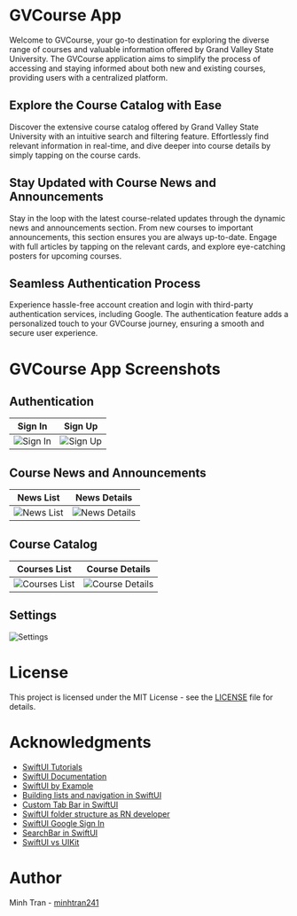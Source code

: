 # GVCourse App

Welcome to GVCourse, your go-to destination for exploring the diverse range of courses and valuable information offered by Grand Valley State University. The GVCourse application aims to simplify the process of accessing and staying informed about both new and existing courses, providing users with a centralized platform.

## Explore the Course Catalog with Ease

Discover the extensive course catalog offered by Grand Valley State University with an intuitive search and filtering feature. Effortlessly find relevant information in real-time, and dive deeper into course details by simply tapping on the course cards.

## Stay Updated with Course News and Announcements

Stay in the loop with the latest course-related updates through the dynamic news and announcements section. From new courses to important announcements, this section ensures you are always up-to-date. Engage with full articles by tapping on the relevant cards, and explore eye-catching posters for upcoming courses.

## Seamless Authentication Process

Experience hassle-free account creation and login with third-party authentication services, including Google. The authentication feature adds a personalized touch to your GVCourse journey, ensuring a smooth and secure user experience.

# GVCourse App Screenshots

## Authentication

Sign In | Sign Up
--- | ---
![Sign In](https://github.com/minhtran241/gvcourses/blob/main/screenshots/signin.png) | ![Sign Up](https://github.com/minhtran241/gvcourses/blob/main/screenshots/signup.png)

## Course News and Announcements

News List | News Details
--- | ---
![News List](https://github.com/minhtran241/gvcourses/blob/main/screenshots/news_list.png) | ![News Details](https://github.com/minhtran241/gvcourses/blob/main/screenshots/news_details.png)

## Course Catalog

Courses List | Course Details
--- | ---
![Courses List](https://github.com/minhtran241/gvcourses/blob/main/screenshots/courses_list.png) | ![Course Details](https://github.com/minhtran241/gvcourses/blob/main/screenshots/course_details.png)

## Settings

![Settings](https://github.com/minhtran241/gvcourses/blob/main/screenshots/settings.png)

# License

This project is licensed under the MIT License - see the [LICENSE](https://github.com/minhtran241/gvcourses/blob/main/LICENSE) file for details.

# Acknowledgments

- [SwiftUI Tutorials](https://developer.apple.com/tutorials/swiftui)
- [SwiftUI Documentation](https://developer.apple.com/documentation/swiftui)
- [SwiftUI by Example](https://www.hackingwithswift.com/quick-start/swiftui)
- [Building lists and navigation in SwiftUI](https://developer.apple.com/tutorials/swiftui/building-lists-and-navigation)
- [Custom Tab Bar in SwiftUI](https://medium.com/geekculture/custom-tabbar-in-swiftui-4d239410ee73)
- [SwiftUI folder structure as RN developer](https://medium.com/dooboolab/swiftui-folder-structures-as-rn-developer-f1ba12be9a05)
- [SwiftUI Google Sign In](https://paulallies.medium.com/google-sign-in-swiftui-2909e01ea4ed)
- [SearchBar in SwiftUI](https://www.hackingwithswift.com/quick-start/swiftui/how-to-add-a-search-bar-to-filter-your-data)
- [SwiftUI vs UIKit](https://www.linkedin.com/pulse/swiftui-vs-uikit-evaluating-battle-ios-development-theatechh)

# Author

Minh Tran - [minhtran241](mailto:tranmq@mail.gvsu.edu)
